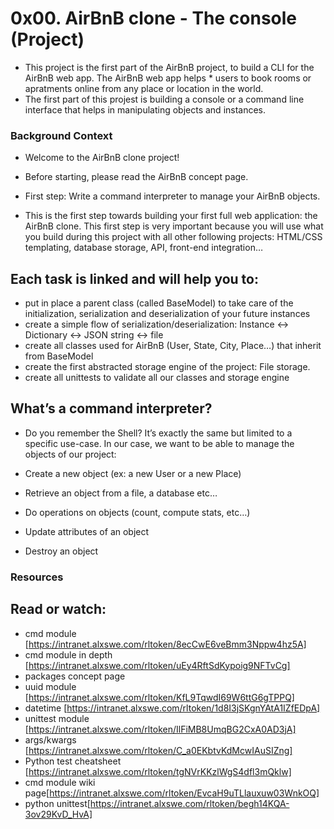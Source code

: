 # 0x00. AirBnB clone - The console (Project)

* This project is the first part of the AirBnB project, to build a CLI for the AirBnB web app. The AirBnB web app helps * users to book rooms or apratments online from any place or location in the world.
* The first part of this projest is building a console or a command line interface that helps in manipulating objects and instances.

### Background Context
* Welcome to the AirBnB clone project!
* Before starting, please read the AirBnB concept page.

* First step: Write a command interpreter to manage your AirBnB objects.
* This is the first step towards building your first full web application: the AirBnB clone. This first step is very important because you will use what you build during this project with all other following projects: HTML/CSS templating, database storage, API, front-end integration…

## Each task is linked and will help you to:

* put in place a parent class (called BaseModel) to take care of the initialization, serialization and deserialization of your future instances
* create a simple flow of serialization/deserialization: Instance <-> Dictionary <-> JSON string <-> file
* create all classes used for AirBnB (User, State, City, Place…) that inherit from BaseModel
* create the first abstracted storage engine of the project: File storage.
* create all unittests to validate all our classes and storage engine
## What’s a command interpreter?
* Do you remember the Shell? It’s exactly the same but limited to a specific use-case. In our case, we want to be able to manage the objects of our project:

* Create a new object (ex: a new User or a new Place)
* Retrieve an object from a file, a database etc…
* Do operations on objects (count, compute stats, etc…)
* Update attributes of an object
* Destroy an object

### Resources
## Read or watch:

* cmd module [https://intranet.alxswe.com/rltoken/8ecCwE6veBmm3Nppw4hz5A]
* cmd module in depth [https://intranet.alxswe.com/rltoken/uEy4RftSdKypoig9NFTvCg]
* packages concept page
* uuid module [https://intranet.alxswe.com/rltoken/KfL9TqwdI69W6ttG6gTPPQ]
* datetime [https://intranet.alxswe.com/rltoken/1d8I3jSKgnYAtA1IZfEDpA]
* unittest module [https://intranet.alxswe.com/rltoken/IlFiMB8UmqBG2CxA0AD3jA]
* args/kwargs [https://intranet.alxswe.com/rltoken/C_a0EKbtvKdMcwIAuSIZng]
* Python test cheatsheet [https://intranet.alxswe.com/rltoken/tgNVrKKzlWgS4dfl3mQklw]
* cmd module wiki page[https://intranet.alxswe.com/rltoken/EvcaH9uTLlauxuw03WnkOQ]
* python unittest[https://intranet.alxswe.com/rltoken/begh14KQA-3ov29KvD_HvA]
